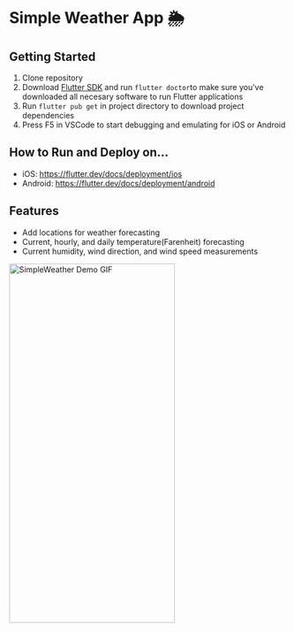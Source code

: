 # Simple Weather App 🌦

## Getting Started

1. Clone repository
2. Download [Flutter SDK](https://flutter.dev/docs/get-started/install) and run `flutter doctor`to make sure you've downloaded all necesary software to run Flutter applications
3. Run `flutter pub get` in project directory to download project dependencies
4. Press F5 in VSCode to start debugging and emulating for iOS or Android

## How to Run and Deploy on...
- iOS: https://flutter.dev/docs/deployment/ios
- Android: https://flutter.dev/docs/deployment/android

## Features
- Add locations for weather forecasting
- Current, hourly, and daily temperature(Farenheit) forecasting
- Current humidity, wind direction, and wind speed measurements

<img src="https://github.com/shanjng/SimpleWeather/blob/master/app_test.gif" alt="SimpleWeather Demo GIF"
	title="SimpleWeather Demo" width="300" height="650" />
